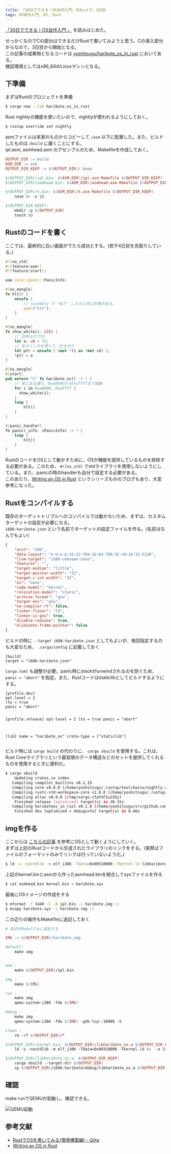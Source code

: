 ```yaml
---
title: 「30日でできる！OS自作入門」をRustで。3日目
tags: OS自作入門, OS, Rust
---
```


[「30日でできる！OS自作入門 」](https://book.mynavi.jp/supportsite/detail/4839919844.html) を読みはじめた。
<!--more-->
せっかくなのでCの部分はできるだけRustで書いてみようと思う。Cの導入部分からなので、3日目から開始となる。  
この記事の成果物となるコードは [yoshitsugu/haribote_os_in_rust](https://github.com/yoshitsugu/hariboteos_in_rust/tree/day3) においてある。  
検証環境としてはx86_64のLinuxマシンとなる。

## 下準備
まずはRustのプロジェクトを準備

```bash
$ cargo new --lib haribote_os_in_rust
```

Rust nightlyの機能を使いたいので、nightlyが使われるようにしておく。

```bash
$ rustup override set nightly
```

asmファイルは本家のものからコピーして `/asm` 以下に配置した。また、ビルドしたものは `/build` に置くことにする。  
ipl.asm, asmhead.asm のアセンブルのため、Makefileを作成しておく。

```Makefile
OUTPUT_DIR := build
ASM_DIR := asm
OUTPUT_DIR_KEEP := $(OUTPUT_DIR)/.keep

$(OUTPUT_DIR)/ipl.bin: $(ASM_DIR)/ipl.asm Makefile $(OUTPUT_DIR_KEEP)
$(OUTPUT_DIR)/asmhead.bin: $(ASM_DIR)/asmhead.asm Makefile $(OUTPUT_DIR_KEEP)

$(OUTPUT_DIR)/%.bin: $(ASM_DIR)/%.asm Makefile $(OUTPUT_DIR_KEEP)
	nasm $< -o $@

$(OUTPUT_DIR_KEEP):
	mkdir -p $(OUTPUT_DIR)
	touch $@
```

## Rustのコードを書く
ここでは、最終的に白い画面がでたら成功とする。(若干4日目を先取りしている。)

```lib.rs
#![no_std]
#![feature(asm)]
#![feature(start)]

use core::panic::PanicInfo;

#[no_mangle]
fn hlt() {
    unsafe {
        // assembly で "HLT" したのと同じ効果がある。
        asm!("hlt");
    }
}

#[no_mangle]
fn show_white(i: u32) {
    // 白色なので15
    let a: u8 = 15;
    // 生ポインタを使って、15を代入
    let ptr = unsafe { &mut *(i as *mut u8) };
    *ptr = a 
}

#[no_mangle]
#[start]
pub extern "C" fn haribote_os() -> ! {
    // 本にある通り、0xa0000から0xaffffまで描画
    for i in 0xa0000..0xaffff {
      show_white(i);
    }
    loop {
        hlt()
    }
}

#[panic_handler]
fn panic(_info: &PanicInfo) -> ! {
    loop {
        hlt()
    }
}
```

RustのコードをOSとして動かすために、OSが機能を提供しているものを排除する必要がある。このため、 `#![no_std]` でstdライブラリを使用しないようにしている。また、panicの時のhandlerも自分で設定する必要がある。  
このあたり、[Writing an OS in Rust](https://os.phil-opp.com/) というシリーズもののブログもあり、大変参考になった。

## Rustをコンパイルする

既存のターゲットトリプルへのコンパイルでは動かないため、まずは、カスタムターゲットの設定が必要になる。  
`i686-haribote.json` という名前でターゲットの設定ファイルを作る。(名前はなんでもよい)

```json
{
    "arch": "x86",
    "data-layout": "e-m:e-p:32:32-f64:32:64-f80:32-n8:16:32-S128",
    "llvm-target": "i686-unknown-none",
    "features": "",
    "target-endian": "little",
    "target-pointer-width": "32",
    "target-c-int-width": "32",
    "os": "none",
    "code-model": "kernel",
    "relocation-model": "static",
    "archive-format": "gnu",
    "target-env": "gnu",
    "no-compiler-rt": false,
    "linker-flavor": "ld",
    "linker-is-gnu": true,
    "disable-redzone": true,
    "eliminate-frame-pointer": false
}
```

ビルドの時に `--target i686-haribote.json` としてもよいが、毎回指定するのも大変なため、 `.cargo/config` に記載しておく

<div class="sourceCode">
<pre class="sourceCode"><code class="sourceCode">[build]
target = "i686-haribote.json"
</code></pre>
</div>

`Cargo.toml` も調整が必要。panic時にstackがunwindされるのを防ぐため、 `panic = "abort"` を指定。また、Rustコードはstaticlibとしてビルドするようにする。

<div class="sourceCode">
<pre class="sourceCode"><code class="sourceCode">[profile.dev]
opt-level = 2
lto = true
panic = "abort"

[profile.release]
opt-level = 2
lto = true
panic = "abort"

[lib]
name = "haribote_os"
crate-type = ["staticlib"]
</code></pre>
</div>

ビルド時には `cargo build` の代わりに、 `cargo xbuild` を使用する。これは、 Rust Coreライブラリという最低限のデータ構造などのセットを提供してくれるものを使用するときに便利だ。

```bash
$ cargo xbuild
    Updating crates.io index
   Compiling compiler_builtins v0.1.15
   Compiling core v0.0.0 (/home/yoshitsugu/.rustup/toolchains/nightly-2019-05-22-x86_64-unknown-linux-gnu/lib/rustlib/src/rust/src/libcore)
   Compiling rustc-std-workspace-core v1.0.0 (/home/yoshitsugu/.rustup/toolchains/nightly-2019-05-22-x86_64-unknown-linux-gnu/lib/rustlib/src/rust/src/tools/rustc-std-workspace-core)
   Compiling alloc v0.0.0 (/tmp/xargo.cfpYnFIu22Gj)
    Finished release [optimized] target(s) in 28.31s
   Compiling hariboteos_in_rust v0.1.0 (/home/yoshitsugu/src/github.com/yoshitsugu/hariboteos_in_rust)
    Finished dev [optimized + debuginfo] target(s) in 0.46s
```

## imgを作る

ここからは [こちらの記事](https://qiita.com/kotetuco/items/54af67d5663013ad0db7) を参考にOSとして動くようにしていく。  
まずは上記のRustコードから生成されたライブラリのリンクをする。(実際はファイルのフォーマットのみでリンクは行っていないようだ。)

```bash
$ ld -v -nostdlib -m elf_i386 -Tdata=0x00310000 -Tkernel.ld libharibote_os.a -o kernel.bin
```

上記のkernel.binとasmから作ったasmhead.binを結合してsysファイルを作る

```bash
$ cat asmhead.bin kernel.bin > haribote.sys
```

最後にOSイメージの作成をする

```bash
$ mformat -f 1440 -C -B ipl.bin -i haribote.img ::
$ mcopy haribote.sys -i haribote.img ::
```

この辺りの操作もMakefileに追記しておく

```Makefile
# 前述のMakefileに追記する

IMG := $(OUTPUT_DIR)/haribote.img

default:
	make img


asm :
	make $(OUTPUT_DIR)/ipl.bin

img :
	make $(IMG)

run :
	make img
	qemu-system-i386 -fda $(IMG)

debug :
	make img
	qemu-system-i386 -fda $(IMG) -gdb tcp::10000 -S

clean :
	rm -rf $(OUTPUT_DIR)/*

$(OUTPUT_DIR)/kernel.bin: $(OUTPUT_DIR)/libharibote_os.a $(OUTPUT_DIR_KEEP)
	ld -v -nostdlib -m elf_i386 -Tdata=0x00310000 -Tkernel.ld $<  -o $@

$(OUTPUT_DIR)/libharibote_os.a: $(OUTPUT_DIR_KEEP)
	cargo xbuild --target-dir $(OUTPUT_DIR)
	cp $(OUTPUT_DIR)/i686-haribote/debug/libharibote_os.a $(OUTPUT_DIR)/
```

## 確認
make runでQEMUが起動し、確認できる。

<img src="/images/20190604_day3_qemu.png" class="blog-img img-responsive" alt="QEMU起動" title="QEMU" />

## 参考文献
- [RustでOSを書いてみる(環境構築編) - Qiita](https://qiita.com/kotetuco/items/54af67d5663013ad0db7)
- [Writing an OS in Rust](https://os.phil-opp.com/)
